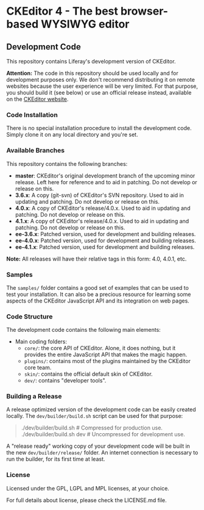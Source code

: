 CKEditor 4 - The best browser-based WYSIWYG editor
==================================================

## Development Code

This repository contains Liferay's development version of CKEditor.

**Attention:** The code in this repository should be used locally and for
development purposes only. We don't recommend distributing it on remote websites
because the user experience will be very limited. For that purpose, you should
build it (see below) or use an official release instead, available on the
[CKEditor website](http://ckeditor.com).

### Code Installation

There is no special installation procedure to install the development code.
Simply clone it on any local directory and you're set.

### Available Branches

This repository contains the following branches:

  - **master**: CKEditor's original development branch of the upcoming minor
    release. Left here for reference and to aid in patching. Do not
    develop or release on this.
  - **3.6.x**: A copy (git-svn) of CKEditor's SVN repository. Used to aid in
    updating and patching. Do not develop or release on this.
  - **4.0.x**: A copy of CKEditor's release/4.0.x. Used to aid in updating
    and patching. Do not develop or release on this.
  - **4.1.x**: A copy of CKEditor's release/4.0.x. Used to aid in updating
    and patching. Do not develop or release on this.
  - **ee-3.6.x**: Patched version, used for development and building releases.
  - **ee-4.0.x**: Patched version, used for development and building releases.
  - **ee-4.1.x**: Patched version, used for development and building releases.

**Note:** All releases will have their relative tags in this form: 4.0, 4.0.1, etc.

### Samples

The `samples/` folder contains a good set of examples that can be used
to test your installation. It can also be a precious resource for learning
some aspects of the CKEditor JavaScript API and its integration on web pages.

### Code Structure

The development code contains the following main elements:

  - Main coding folders:
    - `core/`: the core API of CKEditor. Alone, it does nothing, but
    it provides the entire JavaScript API that makes the magic happen.
    - `plugins/`: contains most of the plugins maintained by the CKEditor core team.
    - `skin/`: contains the official default skin of CKEditor.
    - `dev/`: contains "developer tools".

### Building a Release

A release optimized version of the development code can be easily created
locally. The `dev/builder/build.sh` script can be used for that purpose:

  > ./dev/builder/build.sh     # Compressed for production use.
  > ./dev/builder/build.sh dev # Uncompressed for development use.

A "release ready" working copy of your development code will be built in the new
`dev/builder/release/` folder. An internet connection is necessary to run the
builder, for its first time at least.

### License

Licensed under the GPL, LGPL and MPL licenses, at your choice.

For full details about license, please check the LICENSE.md file.
